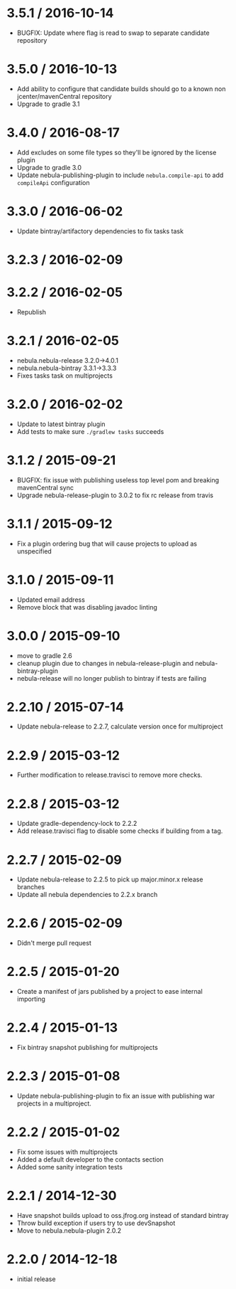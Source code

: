 3.5.1 / 2016-10-14
==================

* BUGFIX: Update where flag is read to swap to separate candidate repository

3.5.0 / 2016-10-13
==================

* Add ability to configure that candidate builds should go to a known non jcenter/mavenCentral repository
* Upgrade to gradle 3.1

3.4.0 / 2016-08-17
==================

* Add excludes on some file types so they'll be ignored by the license plugin
* Upgrade to gradle 3.0
* Update nebula-publishing-plugin to include `nebula.compile-api` to add `compileApi` configuration

3.3.0 / 2016-06-02
==================

* Update bintray/artifactory dependencies to fix tasks task

3.2.3 / 2016-02-09
==================

3.2.2 / 2016-02-05
==================

* Republish

3.2.1 / 2016-02-05
==================

* nebula.nebula-release 3.2.0->4.0.1
* nebula.nebula-bintray 3.3.1->3.3.3
* Fixes tasks task on multiprojects

3.2.0 / 2016-02-02
==================

* Update to latest bintray plugin
* Add tests to make sure `./gradlew tasks` succeeds

3.1.2 / 2015-09-21
==================

* BUGFIX: fix issue with publishing useless top level pom and breaking mavenCentral sync
* Upgrade nebula-release-plugin to 3.0.2 to fix rc release from travis

3.1.1 / 2015-09-12
==================

* Fix a plugin ordering bug that will cause projects to upload as unspecified

3.1.0 / 2015-09-11
==================

* Updated email address
* Remove block that was disabling javadoc linting

3.0.0 / 2015-09-10
==================

* move to gradle 2.6
* cleanup plugin due to changes in nebula-release-plugin and nebula-bintray-plugin
* nebula-release will no longer publish to bintray if tests are failing

2.2.10 / 2015-07-14
===================

* Update nebula-release to 2.2.7, calculate version once for multiproject

2.2.9 / 2015-03-12
==================

* Further modification to release.travisci to remove more checks.

2.2.8 / 2015-03-12
==================

* Update gradle-dependency-lock to 2.2.2
* Add release.travisci flag to disable some checks if building from a tag.

2.2.7 / 2015-02-09
==================

* Update nebula-release to 2.2.5 to pick up major.minor.x release branches
* Update all nebula dependencies to 2.2.x branch

2.2.6 / 2015-02-09
==================

* Didn't merge pull request

2.2.5 / 2015-01-20
==================

* Create a manifest of jars published by a project to ease internal importing

2.2.4 / 2015-01-13
==================

* Fix bintray snapshot publishing for multiprojects

2.2.3 / 2015-01-08
==================

* Update nebula-publishing-plugin to fix an issue with publishing war projects in a multiproject.

2.2.2 / 2015-01-02
==================

* Fix some issues with multiprojects
* Added a default developer to the contacts section
* Added some sanity integration tests

2.2.1 / 2014-12-30
==================

* Have snapshot builds upload to oss.jfrog.org instead of standard bintray
* Throw build exception if users try to use devSnapshot
* Move to nebula.nebula-plugin 2.0.2

2.2.0 / 2014-12-18
==================

* initial release

